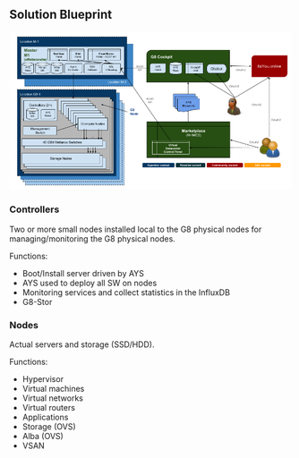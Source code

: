 
## Solution Blueprint

![](solution-blueprint.png)


### Controllers

Two or more small nodes installed local to the G8 physical nodes for managing/monitoring the G8 physical nodes.

Functions: 
- Boot/Install server driven by AYS
- AYS used to deploy all SW on nodes
- Monitoring services and collect statistics in the InfluxDB
- G8-Stor


### Nodes

Actual servers and storage (SSD/HDD).

Functions: 
- Hypervisor
- Virtual machines
- Virtual networks
- Virtual routers
- Applications
- Storage (OVS)
- Alba (OVS)
- VSAN
